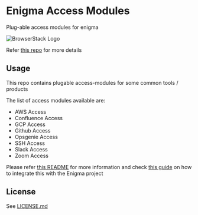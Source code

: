 # Enigma Access Modules
Plug-able access modules for enigma

![BrowserStack Logo](https://d98b8t1nnulk5.cloudfront.net/production/images/layout/logo-header.png?1469004780)

Refer [this repo](https://github.com/browserstack/enigma) for more details

## Usage

This repo contains plugable access-modules for some common tools / products

The list of access modules available are:
* AWS Access
* Confluence Access
* GCP Access
* Github Access
* Opsgenie Access
* SSH Access
* Slack Access
* Zoom Access

Please refer [this README](https://github.com/browserstack/enigma/blob/main/README.md) for more information
and check [this guide](https://github.com/browserstack/enigma/blob/main/docs/%E2%80%9CHow-to%E2%80%9D%20guides/Integrating%20Modules.md) on how to integrate this with the Enigma project

##  License
See [LICENSE.md](/LICENSE.md)
